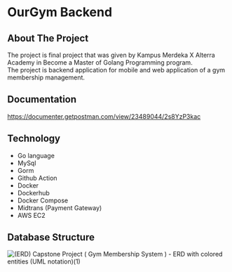 # OurGym Backend

## About The Project
The project is final project that was given by Kampus Merdeka X Alterra Academy in Become a Master of Golang Programming program. <br/>
The project is backend application for mobile and web application of a gym membership management. <br/>

## Documentation
https://documenter.getpostman.com/view/23489044/2s8YzP3kac

## Technology
- Go language
- MySql
- Gorm
- Github Action
- Docker
- Dockerhub
- Docker Compose
- Midtrans (Payment Gateway)
- AWS EC2

## Database Structure
![(ERD) Capstone Project ( Gym Membership System ) - ERD with colored entities (UML notation)(1)](https://github.com/AndiAnugrahAqsa/gym-membership/assets/61624464/237595f7-0fde-4bb9-9f1f-d2d71159ebd0)
